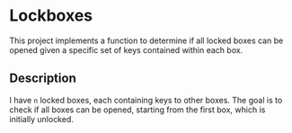 # Lockboxes

This project implements a function to determine if all locked boxes can be opened given a specific set of keys contained within each box.

## Description

I have `n` locked boxes, each containing keys to other boxes. The goal is to check if all boxes can be opened, starting from the first box, which is initially unlocked.

